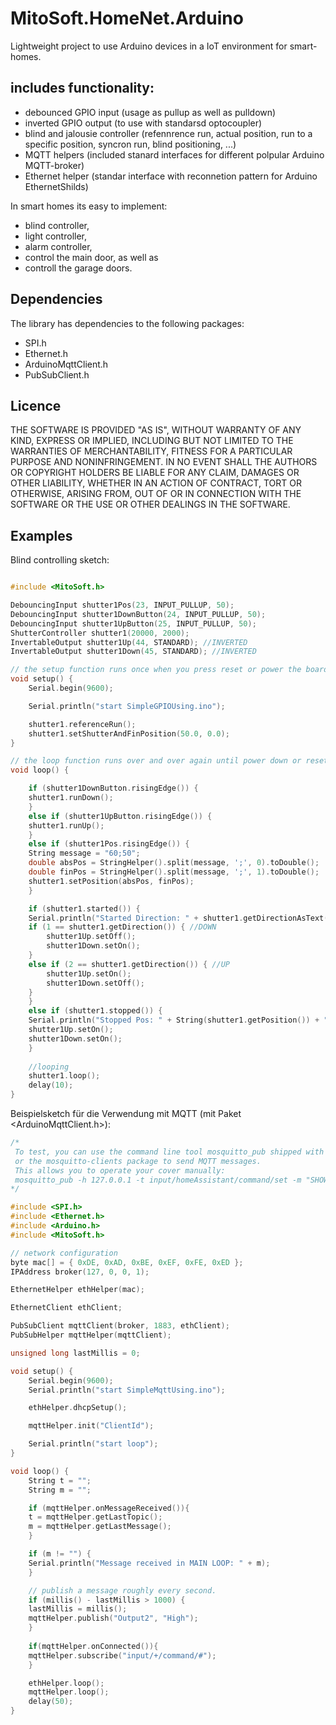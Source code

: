 # MitoSoft.HomeNet.Arduino

Lightweight project to use Arduino devices in a IoT environment for smart-homes.

## includes functionality:

- debounced GPIO input (usage as pullup as well as pulldown)
- inverted GPIO output (to use with standarsd optocoupler)
- blind and jalousie controller (refennrence run, actual position, run to a specific position, syncron run, blind positioning, ...)
- MQTT helpers (included stanard interfaces for different polpular Arduino MQTT-broker)
- Ethernet helper (standar interface with reconnetion pattern for Arduino EthernetShilds)

In smart homes its easy to implement:

- blind controller,
- light controller,
- alarm controller,
- control the main door, as well as
- controll the garage doors.

## Dependencies

The library has dependencies to the following packages:

- SPI.h
- Ethernet.h
- ArduinoMqttClient.h
- PubSubClient.h

## Licence

THE SOFTWARE IS PROVIDED "AS IS", WITHOUT WARRANTY OF ANY KIND,
EXPRESS OR IMPLIED, INCLUDING BUT NOT LIMITED TO THE WARRANTIES OF
MERCHANTABILITY, FITNESS FOR A PARTICULAR PURPOSE AND
NONINFRINGEMENT. IN NO EVENT SHALL THE AUTHORS OR COPYRIGHT HOLDERS BE
LIABLE FOR ANY CLAIM, DAMAGES OR OTHER LIABILITY, WHETHER IN AN ACTION
OF CONTRACT, TORT OR OTHERWISE, ARISING FROM, OUT OF OR IN CONNECTION
WITH THE SOFTWARE OR THE USE OR OTHER DEALINGS IN THE SOFTWARE.

## Examples

Blind controlling sketch:

```c++

#include <MitoSoft.h>

DebouncingInput shutter1Pos(23, INPUT_PULLUP, 50);
DebouncingInput shutter1DownButton(24, INPUT_PULLUP, 50);
DebouncingInput shutter1UpButton(25, INPUT_PULLUP, 50);
ShutterController shutter1(20000, 2000);
InvertableOutput shutter1Up(44, STANDARD); //INVERTED
InvertableOutput shutter1Down(45, STANDARD); //INVERTED

// the setup function runs once when you press reset or power the board
void setup() {
    Serial.begin(9600);

    Serial.println("start SimpleGPIOUsing.ino");

    shutter1.referenceRun();
    shutter1.setShutterAndFinPosition(50.0, 0.0);
}

// the loop function runs over and over again until power down or reset
void loop() {

    if (shutter1DownButton.risingEdge()) {
	shutter1.runDown();
    }
    else if (shutter1UpButton.risingEdge()) {
	shutter1.runUp();
    }
    else if (shutter1Pos.risingEdge()) {
 	String message = "60;50";
	double absPos = StringHelper().split(message, ';', 0).toDouble();
	double finPos = StringHelper().split(message, ';', 1).toDouble(); 
	shutter1.setPosition(absPos, finPos);
    }

    if (shutter1.started()) {
	Serial.println("Started Direction: " + shutter1.getDirectionAsText());
	if (1 == shutter1.getDirection()) { //DOWN
	    shutter1Up.setOff();
  	    shutter1Down.setOn();
	}
	else if (2 == shutter1.getDirection()) { //UP
	    shutter1Up.setOn();
	    shutter1Down.setOff();
	}
    }
    else if (shutter1.stopped()) {
	Serial.println("Stopped Pos: " + String(shutter1.getPosition()) + "; Fin-Pos: " + String(shutter1.getFinPosition()));
	shutter1Up.setOn();
	shutter1Down.setOn();
    }
	
    //looping
    shutter1.loop();
    delay(10);
}
```

Beispielsketch für die Verwendung mit MQTT (mit Paket <ArduinoMqttClient.h>):

```c++
/*
 To test, you can use the command line tool mosquitto_pub shipped with mosquitto 
 or the mosquitto-clients package to send MQTT messages. 
 This allows you to operate your cover manually:
 mosquitto_pub -h 127.0.0.1 -t input/homeAssistant/command/set -m "SHOW"
*/

#include <SPI.h>
#include <Ethernet.h>
#include <Arduino.h>
#include <MitoSoft.h>

// network configuration
byte mac[] = { 0xDE, 0xAD, 0xBE, 0xEF, 0xFE, 0xED };
IPAddress broker(127, 0, 0, 1);

EthernetHelper ethHelper(mac);

EthernetClient ethClient;

PubSubClient mqttClient(broker, 1883, ethClient);
PubSubHelper mqttHelper(mqttClient);

unsigned long lastMillis = 0;

void setup() {
    Serial.begin(9600);
    Serial.println("start SimpleMqttUsing.ino");

    ethHelper.dhcpSetup();

    mqttHelper.init("ClientId");

    Serial.println("start loop");
}

void loop() {
    String t = "";
    String m = "";

    if (mqttHelper.onMessageReceived()){
	t = mqttHelper.getLastTopic();
	m = mqttHelper.getLastMessage();
    }    

    if (m != "") {
	Serial.println("Message received in MAIN LOOP: " + m);
    }

    // publish a message roughly every second.
    if (millis() - lastMillis > 1000) {
 	lastMillis = millis();
	mqttHelper.publish("Output2", "High");
    }
	
    if(mqttHelper.onConnected()){
	mqttHelper.subscribe("input/+/command/#");
    }

    ethHelper.loop();
    mqttHelper.loop();
    delay(50);
}
```
